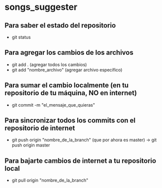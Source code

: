 # songs_suggester

## Para saber el estado del repositorio

- git status

## Para agregar los cambios de los archivos

- git add . (agregar todos los cambios)
- git add "nombre_archivo" (agregar archivo específico)

## Para sumar el cambio localmente (en tu repositorio de tu máquina, NO en internet)

- git commit -m "el_mensaje_que_quieras"

## Para sincronizar todos los commits con el repositorio de internet 

- git push origin "nombre_de_la_branch" (que por ahora es master) -> git push origin master

## Para bajarte cambios de internet a tu repositorio local

- git pull origin "nombre_de_la_branch"